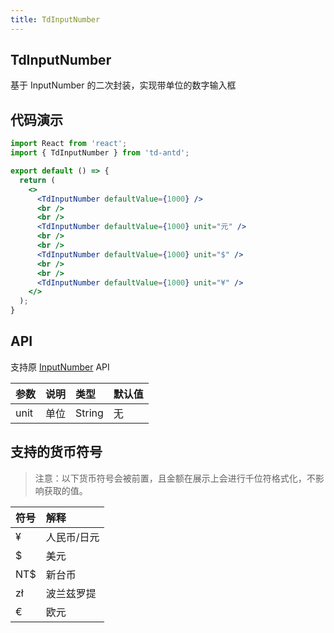 ```yaml
---
title: TdInputNumber
---
```


## TdInputNumber

基于 InputNumber 的二次封装，实现带单位的数字输入框

## 代码演示

```jsx
import React from 'react';
import { TdInputNumber } from 'td-antd';

export default () => {
  return (
    <>
      <TdInputNumber defaultValue={1000} />
      <br />
      <br />
      <TdInputNumber defaultValue={1000} unit="元" />
      <br />
      <br />
      <TdInputNumber defaultValue={1000} unit="$" />
      <br />
      <br />
      <TdInputNumber defaultValue={1000} unit="¥" />
    </>
  );
}
```

## API

支持原 [InputNumber](https://ant-design.gitee.io/components/input-number-cn/) API

|参数|说明|类型|默认值|
|:--|:--|:--|:--|
|unit|单位|String|无|

## 支持的货币符号

> 注意：以下货币符号会被前置，且金额在展示上会进行千位符格式化，不影响获取的值。

|符号|解释|
|:--|:--|
|¥|人民币/日元|
|$|美元|
|NT$|新台币|
|zł|波兰兹罗提|
|€|欧元|
